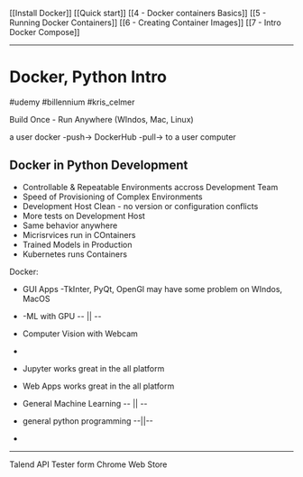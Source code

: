 
[[Install Docker]]
[[Quick start]]
[[4 - Docker containers Basics]]
[[5 - Running Docker Containers]]
[[6 - Creating Container Images]]
[[7 - Intro Docker Compose]]

---

# Docker, Python Intro
#udemy #billennium
#kris_celmer 

Build Once - Run Anywhere (WIndos, Mac, Linux)

a user docker -push-> DockerHub -pull-> to a user computer

## Docker in Python Development
- Controllable & Repeatable Environments accross Development Team
- Speed of Provisioning of Complex Environments
- Development Host Clean - no version or configuration conflicts
- More tests on Development Host
- Same behavior anywhere
- Micrisrvices run in COntainers
- Trained Models in Production
- Kubernetes runs Containers

Docker:
- GUI Apps -TkInter, PyQt, OpenGl may have some problem on WIndos, MacOS
- -ML with GPU  -- || --
- Computer Vision with Webcam
- 

- Jupyter works great in the all platform
- Web Apps works great in the all platform
- General Machine Learning -- || --
- general python programming --||--
- 
---

Talend API Tester  form Chrome Web Store


